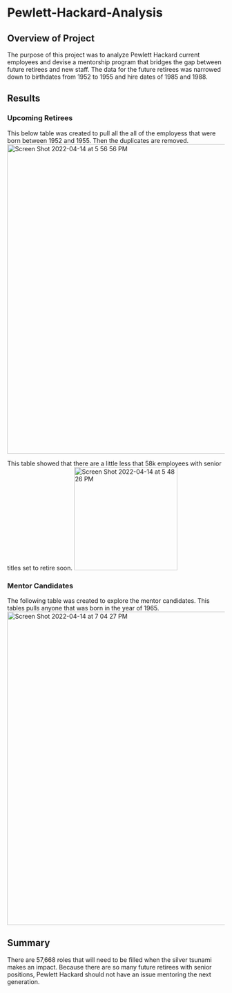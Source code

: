 # Pewlett-Hackard-Analysis

## Overview of Project
The purpose of this project was to analyze Pewlett Hackard current employees and devise a mentorship program that bridges the gap between future retirees and new staff. The data for the future retirees was narrowed down to birthdates from 1952 to 1955 and hire dates of 1985 and 1988.

## Results

### Upcoming Retirees
This below table was created to pull all the all of the employess that were born between 1952 and 1955. Then the duplicates are removed.
<img width="717" alt="Screen Shot 2022-04-14 at 5 56 56 PM" src="https://user-images.githubusercontent.com/93438483/163483250-ff02bc2d-814c-4e3a-8787-7c18e764564a.png">

This table showed that there are a little less that 58k employees with senior titles set to retire soon.
<img width="239" alt="Screen Shot 2022-04-14 at 5 48 26 PM" src="https://user-images.githubusercontent.com/93438483/163482291-d8319031-561e-4fbb-8436-44e12d0fa779.png">

### Mentor Candidates
The following table was created to explore the mentor candidates. This tables pulls anyone that was born in the year of 1965.
<img width="726" alt="Screen Shot 2022-04-14 at 7 04 27 PM" src="https://user-images.githubusercontent.com/93438483/163491279-a54d7c43-889c-4ae8-abff-36281b7f388a.png">

## Summary
There are 57,668 roles that will need to be filled when the silver tsunami makes an impact. Because there are so many future retirees with senior positions, Pewlett Hackard should not have an issue mentoring the next generation.
